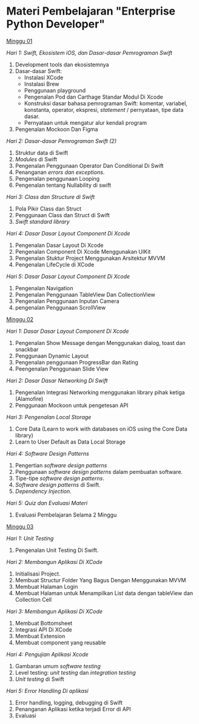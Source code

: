 # Materi Pembelajaran "Enterprise Python Developer"

[Minggu 01](isi/01.md)

*Hari 1: Swift, Ekosistem iOS, dan Dasar-dasar Pemrograman Swift*

1. Development tools dan ekosistemnya
2. Dasar-dasar Swift: 
    * Instalasi XCode
    * Instalasi Brew
    * Penggunaan playground
    * Pengenalan Pod dan Carthage Standar Modul Di Xcode
    * Konstruksi dasar bahasa pemrograman Swift: komentar, variabel, konstanta, operator, ekspresi, *statement* / pernyataan, tipe data dasar. 
    * Pernyataan untuk mengatur alur kendali program 
3. Pengenalan Mockoon Dan Figma

*Hari 2: Dasar-dasar Pemrograman Swift (2)*

1. Struktur data di Swift
2. *Modules* di Swift
3. Pengenalan Penggunaan Operator Dan Conditional Di Swift
4. Penanganan *errors dan exceptions*.
5. Pengenalan penggunaan Looping
6. Pengenalan tentang Nullability di swift

*Hari 3: Class dan Structure di Swift*

1. Pola Pikir Class dan Struct
2. Penggunaan Class dan Struct di Swift
3. *Swift standard library*


*Hari 4: Dasar Dasar Layout Component Di Xcode*

1. Pengenalan Dasar Layout Di Xcode
2. Pengenalan Component Di Xcode Menggunakan UIKit
2. Pengenalan Stuktur Project Menggunakan Arsitektur MVVM
3. Pengenalan LifeCycle di XCode


*Hari 5: Dasar Dasar Layout Component Di Xcode*

1. Pengenalan Navigation
2. Pengenalan Penggunaan TableView Dan CollectionView
3. Pengenalan Penggunaan Inputan Camera
4. pengenalan Penggunaan ScrollView

[Minggu 02](isi/02.md)

*Hari 1: Dasar Dasar Layout Component Di Xcode*

1. Pengenalan Show Message dengan Menggunakan dialog, toast dan snackbar
2. Penggunaan Dynamic Layout
3. Pengenalan penggunaan ProgressBar dan Rating
3. Peengenalan Penggunaan Slide View

*Hari 2: Dasar Dasar Networking Di Swift*

1. Pengenalan Integrasi Networking menggunakan library pihak ketiga (Alamofire)
2. Penggunaan Mockoon untuk pengetesan API

*Hari 3: Pengenalan Local Storage*

1. Core Data (Learn to work with databases on iOS using the Core Data library)
2. Learn to User Default as Data Local Storage


*Hari 4: Software Design Patterns*

1. Pengertian *software design patterns*
2. Penggunaan *software design patterns* dalam pembuatan software.
3. Tipe-tipe *software design patterns*.
4. *Software design patterns* di Swift.
5. *Dependency Injection*.

*Hari 5: Quiz dan Evaluasi Materi*

1. Evaluasi Pembelajaran Selama 2 Minggu


[Minggu 03](isi/03.md)

*Hari 1: Unit Testing*

1. Pengenalan Unit Testing Di Swift.

*Hari 2: Membangun Aplikasi Di XCode*

1. Initialisasi Project.
2. Membuat Structur Folder Yang Bagus Dengan Menggunakan MVVM
3. Membuat Halaman Login
4. Membuat Halaman untuk Menampilkan List data dengan tableView dan Collection Cell


*Hari 3: Membangun Aplikasi Di XCode*

1. Membuat Bottomsheet
2. Integrasi API Di XCode
3. Membuat Extension
4. Membuat component yang reusable

*Hari 4: Pengujian Aplikasi Xcode*

1. Gambaran umum *software testing*
2. Level testing: *unit testing* dan *integration testing*
3. *Unit testing* di Swift


*Hari 5: Error Handling Di aplikasi*

1. Error handling, logging, debugging di Swift
2. Penanganan Aplikasi ketika terjadi  Error di API 
3. Evaluasi
